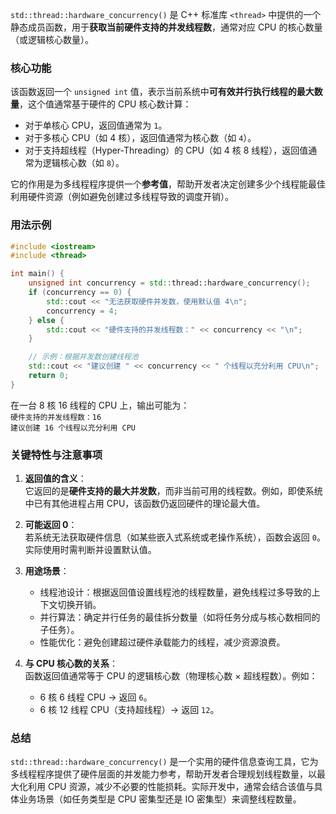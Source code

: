 `std::thread::hardware_concurrency()` 是 C++ 标准库 `<thread>` 中提供的一个静态成员函数，用于**获取当前硬件支持的并发线程数**，通常对应 CPU 的核心数量（或逻辑核心数量）。


### 核心功能
该函数返回一个 `unsigned int` 值，表示当前系统中**可有效并行执行线程的最大数量**，这个值通常基于硬件的 CPU 核心数计算：
- 对于单核心 CPU，返回值通常为 `1`。
- 对于多核心 CPU（如 4 核），返回值通常为核心数（如 `4`）。
- 对于支持超线程（Hyper-Threading）的 CPU（如 4 核 8 线程），返回值通常为逻辑核心数（如 `8`）。

它的作用是为多线程程序提供一个**参考值**，帮助开发者决定创建多少个线程能最佳利用硬件资源（例如避免创建过多线程导致的调度开销）。


### 用法示例
```cpp
#include <iostream>
#include <thread>

int main() {
    unsigned int concurrency = std::thread::hardware_concurrency();
    if (concurrency == 0) {
        std::cout << "无法获取硬件并发数，使用默认值 4\n";
        concurrency = 4;
    } else {
        std::cout << "硬件支持的并发线程数：" << concurrency << "\n";
    }

    // 示例：根据并发数创建线程池
    std::cout << "建议创建 " << concurrency << " 个线程以充分利用 CPU\n";
    return 0;
}
```

在一台 8 核 16 线程的 CPU 上，输出可能为：  
`硬件支持的并发线程数：16`  
`建议创建 16 个线程以充分利用 CPU`


### 关键特性与注意事项
1. **返回值的含义**：  
   它返回的是**硬件支持的最大并发数**，而非当前可用的线程数。例如，即使系统中已有其他进程占用 CPU，该函数仍返回硬件的理论最大值。

2. **可能返回 0**：  
   若系统无法获取硬件信息（如某些嵌入式系统或老操作系统），函数会返回 `0`。实际使用时需判断并设置默认值。

3. **用途场景**：  
   - 线程池设计：根据返回值设置线程池的线程数量，避免线程过多导致的上下文切换开销。  
   - 并行算法：确定并行任务的最佳拆分数量（如将任务分成与核心数相同的子任务）。  
   - 性能优化：避免创建超过硬件承载能力的线程，减少资源浪费。

4. **与 CPU 核心数的关系**：  
   函数返回值通常等于 CPU 的逻辑核心数（物理核心数 × 超线程数）。例如：
   - 6 核 6 线程 CPU → 返回 `6`。
   - 6 核 12 线程 CPU（支持超线程）→ 返回 `12`。


### 总结
`std::thread::hardware_concurrency()` 是一个实用的硬件信息查询工具，它为多线程程序提供了硬件层面的并发能力参考，帮助开发者合理规划线程数量，以最大化利用 CPU 资源，减少不必要的性能损耗。实际开发中，通常会结合该值与具体业务场景（如任务类型是 CPU 密集型还是 IO 密集型）来调整线程数量。